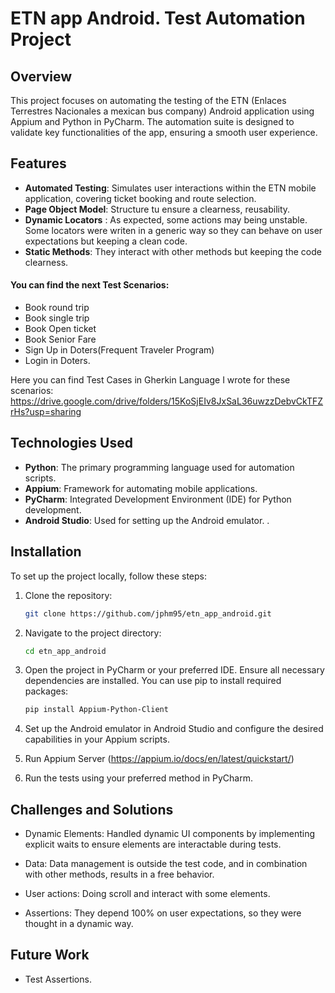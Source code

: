 
# ETN app Android. Test Automation Project

## Overview

This project focuses on automating the testing of the ETN (Enlaces Terrestres Nacionales a mexican bus company) Android application using Appium and Python in PyCharm. The automation suite is designed to validate key functionalities of the app, ensuring a smooth user experience.

## Features

- **Automated Testing**: Simulates user interactions within the ETN mobile application, covering ticket booking and route selection.
- **Page Object Model**: Structure tu ensure a clearness, reusability.
- **Dynamic Locators** : As expected, some actions may being unstable. Some locators were writen in a generic way so they can behave on user expectations but keeping a clean code. 
- **Static Methods**: They interact with other methods but keeping the code clearness.

#### You can find the next Test Scenarios:

- Book round trip 
- Book single trip 
- Book Open ticket
- Book Senior Fare
- Sign Up in Doters(Frequent Traveler Program)
- Login in Doters.

Here you can find Test Cases in Gherkin Language I wrote for these scenarios:
https://drive.google.com/drive/folders/15KoSjEIv8JxSaL36uwzzDebvCkTFZrHs?usp=sharing

## Technologies Used

- **Python**: The primary programming language used for automation scripts.
- **Appium**: Framework for automating mobile applications.
- **PyCharm**: Integrated Development Environment (IDE) for Python development.
- **Android Studio**: Used for setting up the Android emulator.
.

## Installation

To set up the project locally, follow these steps:

1. Clone the repository:
   ```bash
   git clone https://github.com/jphm95/etn_app_android.git

2. Navigate to the project directory:
   ```bash
   cd etn_app_android

3. Open the project in PyCharm or your preferred IDE.
   Ensure all necessary dependencies are installed. You can use pip to install required packages:
   ```bash
   pip install Appium-Python-Client

4. Set up the Android emulator in Android Studio and configure the desired capabilities in your Appium scripts.

5. Run Appium Server (https://appium.io/docs/en/latest/quickstart/)
   
6. Run the tests using your preferred method in PyCharm.
   
## Challenges and Solutions

- Dynamic Elements: Handled dynamic UI components by implementing explicit waits to ensure elements are interactable during tests.

- Data: Data management is outside the test code, and in combination with other methods, results in a free behavior.

- User actions: Doing scroll and interact with some elements.

- Assertions: They depend 100% on user expectations, so they were thought in a dynamic way. 

## Future Work

- Test Assertions.
